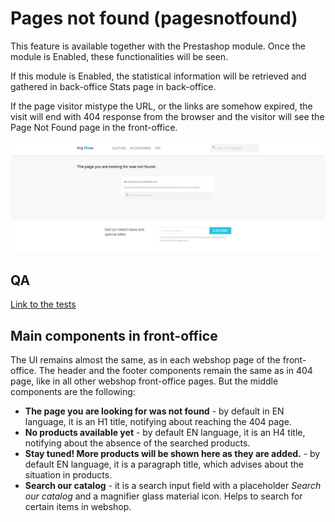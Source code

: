 # Pages not found (pagesnotfound)

This feature is available together with the Prestashop module. Once the module is Enabled, these functionalities will be seen.

If this module is Enabled, the statistical information will be retrieved and gathered in back-office Stats page in back-office.

If the page visitor mistype the URL, or the links are somehow expired, the visit will end with 404 response from the browser and the visitor will see the Page Not Found page in the front-office.

![404 Page Not Found interface](<../../../../../.gitbook/assets/image (41).png>)

## QA

[Link to the tests](https://build.prestashop-project.org/test-scenarios/scenarios/core/functional/fo/classic/search/fo-search-search-no-result.html)

## Main components in front-office

The UI remains almost the same, as in each webshop page of the front-office. The header and the footer components remain the same as in 404 page, like in all other webshop front-office pages. But the middle components are the following:

* **The page you are looking for was not found** - by default in EN language, it is an H1 title, notifying about reaching the 404 page.
* **No products available yet** - by default EN language, it is an H4 title, notifying about the absence of the searched products.
* **Stay tuned! More products will be shown here as they are added.** - by default EN language, it is a paragraph title, which advises about the situation in products.
* **Search our catalog** - it is a search input field with a placeholder _Search our catalog_ and a magnifier glass material icon. Helps to search for certain items in webshop.
